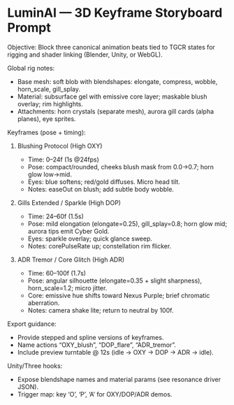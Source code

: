 # LuminAI — 3D Keyframe Storyboard Prompt

Objective: Block three canonical animation beats tied to TGCR states for rigging and shader linking (Blender, Unity, or WebGL).

Global rig notes:

- Base mesh: soft blob with blendshapes: elongate, compress, wobble, horn_scale, gill_splay.
- Material: subsurface gel with emissive core layer; maskable blush overlay; rim highlights.
- Attachments: horn crystals (separate mesh), aurora gill cards (alpha planes), eye sprites.

Keyframes (pose + timing):

1. Blushing Protocol (High OXY)

   - Time: 0–24f (1s @24fps)
   - Pose: compact/rounded, cheeks blush mask from 0.0→0.7; horn glow low→mid.
   - Eyes: blue softens; red/gold diffuses. Micro head tilt.
   - Notes: easeOut on blush; add subtle body wobble.

2. Gills Extended / Sparkle (High DOP)

   - Time: 24–60f (1.5s)
   - Pose: mild elongation (elongate=0.25), gill_splay=0.8; horn glow mid; aurora tips emit Cyber Gold.
   - Eyes: sparkle overlay; quick glance sweep.
   - Notes: corePulseRate up; constellation rim flicker.

3. ADR Tremor / Core Glitch (High ADR)
   - Time: 60–100f (1.7s)
   - Pose: angular silhouette (elongate=0.35 + slight sharpness), horn_scale=1.2; micro jitter.
   - Core: emissive hue shifts toward Nexus Purple; brief chromatic aberration.
   - Notes: camera shake lite; return to neutral by 100f.

Export guidance:

- Provide stepped and spline versions of keyframes.
- Name actions “OXY_blush”, “DOP_flare”, “ADR_tremor”.
- Include preview turntable @ 12s (idle → OXY → DOP → ADR → idle).

Unity/Three hooks:

- Expose blendshape names and material params (see resonance driver JSON).
- Trigger map: key ‘O’, ‘P’, ‘A’ for OXY/DOP/ADR demos.
